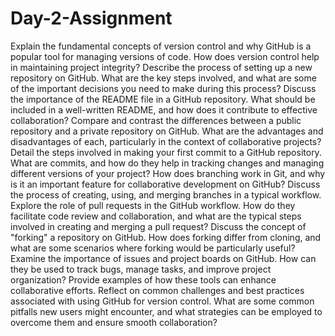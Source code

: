 # Day-2-Assignment
Explain the fundamental concepts of version control and why GitHub is a popular tool for managing versions of code. How does version control help in maintaining project integrity?
Describe the process of setting up a new repository on GitHub. What are the key steps involved, and what are some of the important decisions you need to make during this process?
Discuss the importance of the README file in a GitHub repository. What should be included in a well-written README, and how does it contribute to effective collaboration?
Compare and contrast the differences between a public repository and a private repository on GitHub. What are the advantages and disadvantages of each, particularly in the context of collaborative projects?
Detail the steps involved in making your first commit to a GitHub repository. What are commits, and how do they help in tracking changes and managing different versions of your project?
How does branching work in Git, and why is it an important feature for collaborative development on GitHub? Discuss the process of creating, using, and merging branches in a typical workflow.
Explore the role of pull requests in the GitHub workflow. How do they facilitate code review and collaboration, and what are the typical steps involved in creating and merging a pull request?
Discuss the concept of "forking" a repository on GitHub. How does forking differ from cloning, and what are some scenarios where forking would be particularly useful?
Examine the importance of issues and project boards on GitHub. How can they be used to track bugs, manage tasks, and improve project organization? Provide examples of how these tools can enhance collaborative efforts.
Reflect on common challenges and best practices associated with using GitHub for version control. What are some common pitfalls new users might encounter, and what strategies can be employed to overcome them and ensure smooth collaboration?
